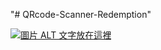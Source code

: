 "# QRcode-Scanner-Redemption" 

[![圖片 ALT 文字放在這裡](http://img.youtube.com/KAWqnBYzlXM/0.jpg)](http://www.youtube.com/watch?v=KAWqnBYzlXM)
